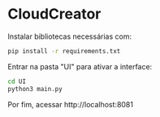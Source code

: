 # CloudCreator

Instalar bibliotecas necessárias com:
``` sh
pip install -r requirements.txt
```

Entrar na pasta "UI" para ativar a interface:
``` sh
cd UI
python3 main.py
```
Por fim, acessar http://localhost:8081
